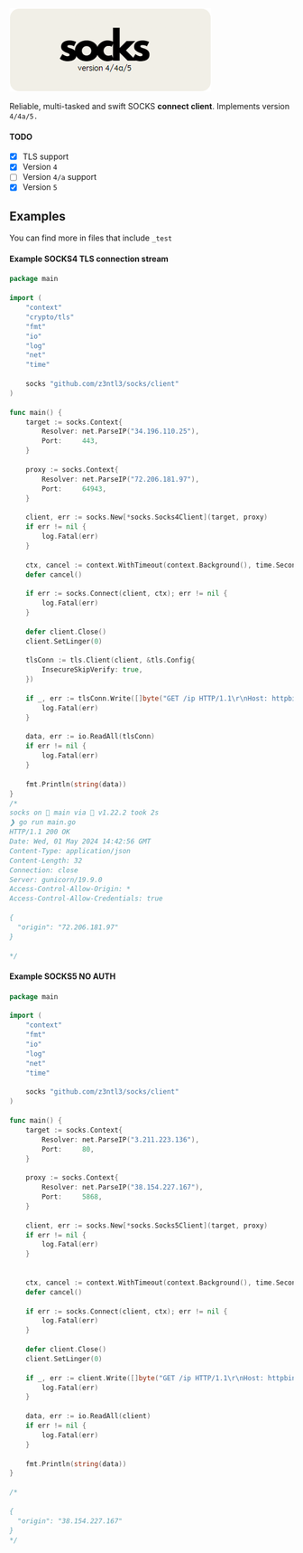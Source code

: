 ![1714045920235](image/README/1714045920235.png)

Reliable, multi-tasked and swift SOCKS **connect client**. Implements version ``4/4a/5.``


#### TODO

* [x] TLS support 
* [x] Version ``4`` 
* [ ] Version ``4/a`` support
* [x] Version ``5`` 

## Examples
You can find more in files that include ``_test``

#### Example SOCKS4 TLS connection stream 
```go
package main

import (
	"context"
	"crypto/tls"
	"fmt"
	"io"
	"log"
	"net"
	"time"

	socks "github.com/z3ntl3/socks/client"
)

func main() {
	target := socks.Context{
		Resolver: net.ParseIP("34.196.110.25"),
		Port:     443,
	}

	proxy := socks.Context{
		Resolver: net.ParseIP("72.206.181.97"),
		Port:     64943,
	}

	client, err := socks.New[*socks.Socks4Client](target, proxy)
	if err != nil {
		log.Fatal(err)
	}

	ctx, cancel := context.WithTimeout(context.Background(), time.Second*15)
	defer cancel()

	if err := socks.Connect(client, ctx); err != nil {
		log.Fatal(err)
	}

	defer client.Close()
	client.SetLinger(0)

	tlsConn := tls.Client(client, &tls.Config{
		InsecureSkipVerify: true,
	})

	if _, err := tlsConn.Write([]byte("GET /ip HTTP/1.1\r\nHost: httpbin.org\r\nConnection: close\r\n\r\n")); err != nil {
		log.Fatal(err)
	}

	data, err := io.ReadAll(tlsConn)
	if err != nil {
		log.Fatal(err)
	}

	fmt.Println(string(data))
}
/*
socks on  main via 🐹 v1.22.2 took 2s
❯ go run main.go
HTTP/1.1 200 OK
Date: Wed, 01 May 2024 14:42:56 GMT
Content-Type: application/json
Content-Length: 32
Connection: close
Server: gunicorn/19.9.0
Access-Control-Allow-Origin: *
Access-Control-Allow-Credentials: true

{
  "origin": "72.206.181.97"
}

*/

```


#### Example SOCKS5 NO AUTH
```go
package main

import (
	"context"
	"fmt"
	"io"
	"log"
	"net"
	"time"

	socks "github.com/z3ntl3/socks/client"
)

func main() {
	target := socks.Context{
		Resolver: net.ParseIP("3.211.223.136"),
		Port:     80,
	}

	proxy := socks.Context{
		Resolver: net.ParseIP("38.154.227.167"),
		Port:     5868,
	}

	client, err := socks.New[*socks.Socks5Client](target, proxy)
	if err != nil {
		log.Fatal(err)
	}


	ctx, cancel := context.WithTimeout(context.Background(), time.Second*15)
	defer cancel()

	if err := socks.Connect(client, ctx); err != nil {
		log.Fatal(err)
	}

	defer client.Close()
	client.SetLinger(0)

	if _, err := client.Write([]byte("GET /ip HTTP/1.1\r\nHost: httpbin.org\r\nConnection: close\r\n\r\n")); err != nil {
		log.Fatal(err)
	}

	data, err := io.ReadAll(client)
	if err != nil {
		log.Fatal(err)
	}

	fmt.Println(string(data))
}

/*

{
  "origin": "38.154.227.167"
}
*/

```